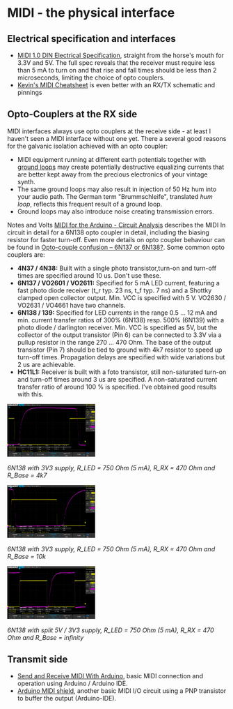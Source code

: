 # MIDI - the physical interface
## Electrical specification and interfaces
* [MIDI 1.0 DIN Electrical Specification](https://www.midi.org/specifications-old/item/midi-din-electrical-specification), straight from the horse's mouth for 3.3V and 5V. The full spec reveals that the receiver must require less than 5 mA to turn on and that rise and fall times should be less than 2 microseconds, limiting the choice of opto couplers.
* [Kevin's MIDI Cheatsheet](https://diyelectromusic.files.wordpress.com/2021/05/sdemp-midi-connections-cheat-sheet.pdf) is even better with an RX/TX schematic and pinnings

## Opto-Couplers at the RX side
MIDI interfaces always use opto couplers at the receive side - at least I haven't seen a MIDI interface without one yet. There a several good reasons for the galvanic isolation achieved with an opto coupler:
* MIDI equipment running at different earth potentials together with [ground loops](https://en.wikipedia.org/wiki/Ground_loop_(electricity)) may create potentially destructive equalizing currents that are better kept away from the precious electronics of your vintage synth.
* The same ground loops may also result in injection of 50 Hz hum into your audio path. The German term "Brummschleife", translated *hum loop*, reflects this frequent result of a ground loop.
* Ground loops may also introduce noise creating transmission errors.


Notes and Volts [MIDI for the Arduino - Circuit Analysis](https://youtube.com/watch?v=0L7WAMFWSgY) describes the MIDI In circuit in detail for a 6N138 opto coupler in detail, including the biasing resistor for faster turn-off. Even more details on opto coupler behaviour can be found in [Opto-couple confusion – 6N137 or 6N138?](https://gr33nonline.wordpress.com/2019/05/15/opto-couple-confusion-6n137-or-6n138/). Some common opto couplers are:
  * **4N37 / 4N38:** Built with a single photo transistor,turn-on and turn-off times are specified around 10 us. Don't use these.
  * **6N137 / VO2601 / VO2611:** Specified for 5 mA LED current, featuring a fast photo diode receiver (t_r typ. 23 ns, t_f typ. 7 ns) and a Shottky clamped open collector output. Min. VCC is specified with 5 V. VO2630 / VO2631 / VO4661 have two channels.
  * **6N138 / 139:** Specified for LED currents in the range 0.5 ... 12 mA and min. current transfer ratios of 300% (6N138) resp. 500% (6N139) with a photo diode / darlington receiver. Min. VCC is specified as 5V, but the collector of the output transistor (Pin 6) can be connected to 3.3V via a pullup resistor in the range 270 ... 470 Ohm. The base of the output transistor (Pin 7) should be tied to ground with 4k7 resistor to speed up turn-off times. Propagation delays are specified with wide variations but 2 us are achievable.
  * **HC11L1:** Receiver is built with a foto transistor, still non-saturated turn-on and turn-off times around 3 us are specified. A non-saturated current transfer ratio of around 100 % is specified. I've obtained good results with this.

  <img src="img/6N138_3V3_470_4k7.png" alt="6N138 at 3V3 with R_LED = 750 Ohm, R_RX = 470 Ohm and R_Base = 4k7" width="40%"/>
  
  *6N138 with 3V3 supply, R_LED = 750 Ohm (5 mA), R_RX = 470 Ohm and R_Base = 4k7*
  
  <img src="img/6N138_3V3_470_10k.png" alt="6N138 at 3V3 with R_LED = 750 Ohm, R_RX = 470 Ohm and R_Base = 10k" width="40%"/>
  
  *6N138 with 3V3 supply, R_LED = 750 Ohm (5 mA), R_RX = 470 Ohm and R_Base = 10k*

  <img src="img/6N138_3V3_5V_470_inf.png" alt="6N138 at 3V3 with R_LED = 750 Ohm, R_RX = 470 Ohm and R_Base = infinity" width="40%"/>
  
  *6N138 with split 5V / 3V3 supply, R_LED = 750 Ohm (5 mA), R_RX = 470 Ohm and R_Base = infinity*


## Transmit side
* [Send and Receive MIDI With Arduino](https://www.instructables.com/Send-and-Receive-MIDI-with-Arduino/), basic MIDI connection and operation using Arduino / Arduino IDE.
* [Arduino MIDI shield](http://www.thebox.myzen.co.uk/Hardware/MIDI_Shield.html), another basic MIDI I/O circuit using a PNP transistor to buffer the output (Arduino-IDE).

